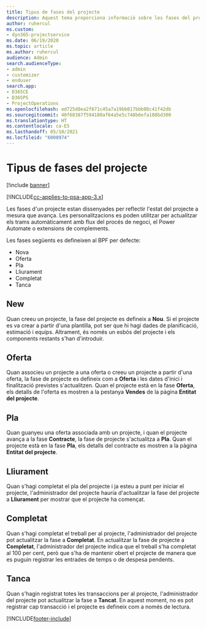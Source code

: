 ```yaml
---
title: Tipus de fases del projecte
description: Aquest tema proporciona informació sobre les fases del projecte.
author: ruhercul
ms.custom:
- dyn365-projectservice
ms.date: 06/19/2020
ms.topic: article
ms.author: ruhercul
audience: Admin
search.audienceType:
- admin
- customizer
- enduser
search.app:
- D365CE
- D365PS
- ProjectOperations
ms.openlocfilehash: ed725d8ea2f671c45a7a19bb017bbb08c41f42db
ms.sourcegitcommit: 40f68387f594180af64a5e5c748b6efa188bd300
ms.translationtype: HT
ms.contentlocale: ca-ES
ms.lasthandoff: 05/10/2021
ms.locfileid: "6008974"
---
```

# <a name="project-stage-types"></a>Tipus de fases del projecte 

[!include [banner](../includes/psa-now-project-operations.md)]

[!INCLUDE[cc-applies-to-psa-app-3.x](../includes/cc-applies-to-psa-app-3x.md)]

Les fases d'un projecte estan dissenyades per reflectir l'estat del projecte a mesura que avança. Les personalitzacions es poden utilitzar per actualitzar els trams automàticament amb flux del procés de negoci, el Power Automate o extensions de complements.

Les fases següents es defineixen al BPF per defecte:

- Nova
- Oferta
- Pla
- Lliurament
- Completat
- Tanca 

## <a name="new"></a>New

Quan creeu un projecte, la fase del projecte es defineix a **Nou**. Si el projecte es va crear a partir d'una plantilla, pot ser que hi hagi dades de planificació, estimació i equips. Altrament, és només un esbós del projecte i els components restants s'han d'introduir.

## <a name="quote"></a>Oferta

Quan associeu un projecte a una oferta o creeu un projecte a partir d'una oferta, la fase de projecte es defineix com a **Oferta** i les dates d'inici i finalització previstes s'actualitzen. Quan el projecte està en la fase **Oferta**, els detalls de l'oferta es mostren a la pestanya **Vendes** de la pàgina **Entitat del projecte**.

## <a name="plan"></a>Pla

Quan guanyeu una oferta associada amb un projecte, i quan el projecte avança a la fase **Contracte**, la fase de projecte s'actualitza a **Pla**. Quan el projecte està en la fase **Pla**, els detalls del contracte es mostren a la pàgina **Entitat del projecte**.

## <a name="deliver"></a>Lliurament

Quan s'hagi completat el pla del projecte i ja esteu a punt per iniciar el projecte, l'administrador del projecte hauria d'actualitzar la fase del projecte a **Lliurament** per mostrar que el projecte ha començat.

## <a name="complete"></a>Completat 

Quan s'hagi completat el treball per al projecte, l'administrador del projecte pot actualitzar la fase a **Completat**. En actualitzar la fase de projecte a **Completat**, l'administrador del projecte indica que el treball s'ha completat al 100 per cent, però que s'ha de mantenir obert el projecte de manera que es puguin registrar les entrades de temps o de despesa pendents.

## <a name="close"></a>Tanca

Quan s'hagin registrat totes les transaccions per al projecte, l'administrador del projecte pot actualitzar la fase a **Tancat**. En aquest moment, no es pot registrar cap transacció i el projecte es defineix com a només de lectura.


[!INCLUDE[footer-include](../includes/footer-banner.md)]